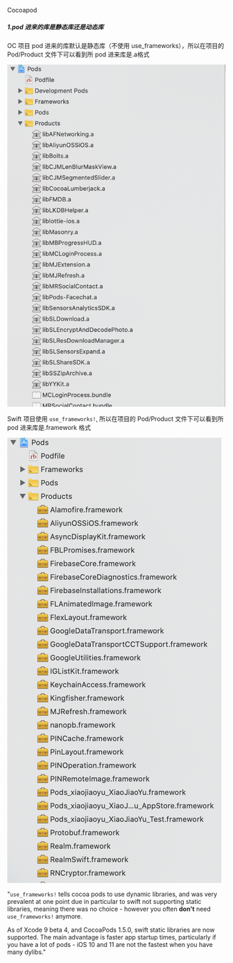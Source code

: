 Cocoapod 

##### 1.pod 进来的库是静态库还是动态库

OC 项目 pod 进来的库默认是静态库（不使用 use_frameworks），所以在项目的 Pod/Product 文件下可以看到所 pod 进来库是.a格式

![OCForStatic](./OCForStatic.png)

Swift 项目使用 `use_frameworks!`, 所以在项目的 Pod/Product 文件下可以看到所 pod 进来库是.framework 格式

![SwiftForDylibs](./SwiftForDylibs.png)

"`use_frameworks!` tells cocoa pods to use dynamic libraries, and was very prevalent at one point due in particular to swift not supporting static libraries, meaning there was no choice - however you often **don't** need `use_frameworks!` anymore.

As of Xcode 9 beta 4, and CocoaPods 1.5.0, swift static libraries are now supported. The main advantage is faster app startup times, particularly if you have a lot of pods - iOS 10 and 11 are not the fastest when you have many dylibs."